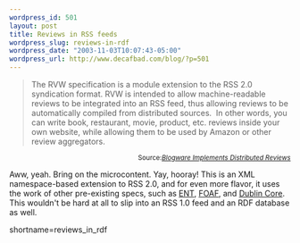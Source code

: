 ```yaml
--- 
wordpress_id: 501
layout: post
title: Reviews in RSS feeds
wordpress_slug: reviews-in-rdf
wordpress_date: "2003-11-03T10:07:43-05:00"
wordpress_url: http://www.decafbad.com/blog/?p=501
---
```

<blockquote cite="http://www.corante.com/amateur/archives20031101.html#58442">The RVW specification is a module extension to the RSS 2.0 syndication format. RVW is intended to allow machine-readable reviews to be integrated into an RSS feed, thus allowing reviews to be automatically compiled from distributed sources.  In other words, you can write book, restaurant, movie, product, etc. reviews inside your own website, while allowing them to be used by Amazon or other review aggregators.</blockquote>
<div class="credit" align="right"><small>Source:<cite><a href="http://www.corante.com/amateur/archives20031101.html#58442">Blogware Implements Distributed Reviews</a></cite></small></div>

<p>
Aww, yeah.  Bring on the microcontent.  Yay, hooray!  This is an XML namespace-based extension to RSS 2.0, and for even more flavor, it uses the work of other pre-existing specs, such as <a href="http://www.purl.org/NET/ENT/1.0/">ENT</a>, <a href="http://www.foaf-project.org/">FOAF</a>, and <a href="http://dublincore.org/documents/dces/">Dublin Core</a>.  This wouldn't be hard at all to slip into an RSS 1.0 feed and an RDF database as well.
</p>
<!--more-->
shortname=reviews_in_rdf
